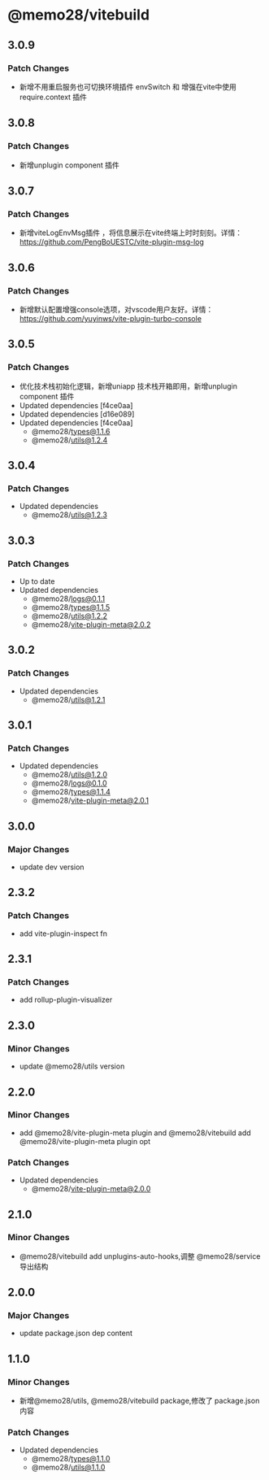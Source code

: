 # @memo28/vitebuild

## 3.0.9

### Patch Changes

- 新增不用重启服务也可切换环境插件 envSwitch 和 增强在vite中使用 require.context 插件

## 3.0.8

### Patch Changes

- 新增unplugin component 插件

## 3.0.7

### Patch Changes

- 新增viteLogEnvMsg插件 ，将信息展示在vite终端上时时刻刻。详情：https://github.com/PengBoUESTC/vite-plugin-msg-log

## 3.0.6

### Patch Changes

- 新增默认配置增强console选项，对vscode用户友好。详情： https://github.com/yuyinws/vite-plugin-turbo-console

## 3.0.5

### Patch Changes

- 优化技术栈初始化逻辑，新增uniapp 技术栈开箱即用，新增unplugin component 插件
- Updated dependencies [f4ce0aa]
- Updated dependencies [d16e089]
- Updated dependencies [f4ce0aa]
  - @memo28/types@1.1.6
  - @memo28/utils@1.2.4

## 3.0.4

### Patch Changes

- Updated dependencies
  - @memo28/utils@1.2.3

## 3.0.3

### Patch Changes

- Up to date
- Updated dependencies
  - @memo28/logs@0.1.1
  - @memo28/types@1.1.5
  - @memo28/utils@1.2.2
  - @memo28/vite-plugin-meta@2.0.2

## 3.0.2

### Patch Changes

- Updated dependencies
  - @memo28/utils@1.2.1

## 3.0.1

### Patch Changes

- Updated dependencies
  - @memo28/utils@1.2.0
  - @memo28/logs@0.1.0
  - @memo28/types@1.1.4
  - @memo28/vite-plugin-meta@2.0.1

## 3.0.0

### Major Changes

- update dev version

## 2.3.2

### Patch Changes

- add vite-plugin-inspect fn

## 2.3.1

### Patch Changes

- add rollup-plugin-visualizer

## 2.3.0

### Minor Changes

- update @memo28/utils version

## 2.2.0

### Minor Changes

- add @memo28/vite-plugin-meta plugin and @memo28/vitebuild add @memo28/vite-plugin-meta plugin opt

### Patch Changes

- Updated dependencies
  - @memo28/vite-plugin-meta@2.0.0

## 2.1.0

### Minor Changes

- @memo28/vitebuild add unplugins-auto-hooks,调整 @memo28/service 导出结构

## 2.0.0

### Major Changes

- update package.json dep content

## 1.1.0

### Minor Changes

- 新增@memo28/utils, @memo28/vitebuild package,修改了 package.json 内容

### Patch Changes

- Updated dependencies
  - @memo28/types@1.1.0
  - @memo28/utils@1.1.0
